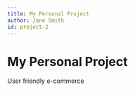 ```yaml
---
title: My Personal Project
author: Jane Smith
id: project-2
---
```


# My Personal Project

User friendly e-commerce
